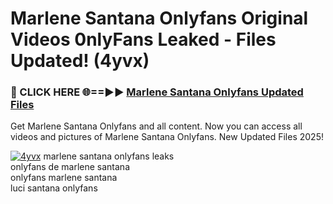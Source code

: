 # Marlene Santana Onlyfans Original Videos 0nlyFans Leaked - Files Updated! (4yvx)

<h3>🔴 CLICK HERE 🌐==►► <a href="https://tinyurl.com/2jnfzry5" rel="nofollow">Marlene Santana Onlyfans Updated Files</a></h3>

Get Marlene Santana Onlyfans and all content. Now you can access all videos and pictures of Marlene Santana Onlyfans. New Updated Files 2025!

[![4yvx](https://i.imgur.com/GyGTBgg.gif)](https://tinyurl.com/2jnfzry5)
marlene santana onlyfans leaks<br>
onlyfans de marlene santana<br>
onlyfans marlene santana<br>
luci santana onlyfans